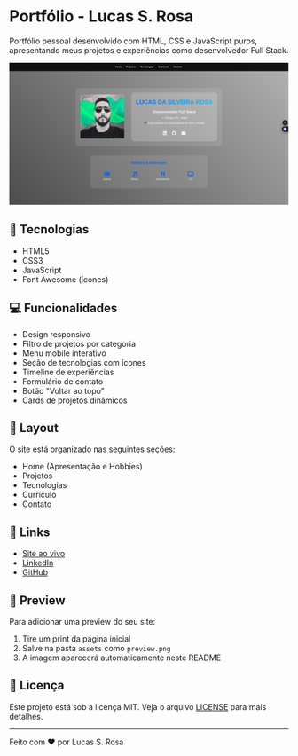# Portfólio - Lucas S. Rosa

Portfólio pessoal desenvolvido com HTML, CSS e JavaScript puros, apresentando meus projetos e experiências como desenvolvedor Full Stack.

![Preview do Portfólio](./assets/image/preview.png)

## 🚀 Tecnologias

- HTML5
- CSS3
- JavaScript
- Font Awesome (ícones)

## 💻 Funcionalidades

- Design responsivo
- Filtro de projetos por categoria
- Menu mobile interativo
- Seção de tecnologias com ícones
- Timeline de experiências
- Formulário de contato
- Botão "Voltar ao topo"
- Cards de projetos dinâmicos

## 🎨 Layout

O site está organizado nas seguintes seções:
- Home (Apresentação e Hobbies)
- Projetos
- Tecnologias
- Currículo
- Contato

## 🔗 Links

- [Site ao vivo](https://lucassrosa.surge.sh/)
- [LinkedIn](https://www.linkedin.com/in/lsrdev/)
- [GitHub](https://github.com/lucopdev)

## 📸 Preview

Para adicionar uma preview do seu site:
1. Tire um print da página inicial
2. Salve na pasta `assets` como `preview.png`
3. A imagem aparecerá automaticamente neste README

## 📝 Licença

Este projeto está sob a licença MIT. Veja o arquivo [LICENSE](LICENSE) para mais detalhes.

---

Feito com ♥ por Lucas S. Rosa
